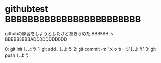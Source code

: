 # githubtest BBBBBBBBBBBBBBBBBBBBBBBB
githubの練習をしようとしたけどあきらめた
BBBBBB is BBBBBBBBBADDDDDDDDDDD

0: git init しよう
1: git add . しよう
2: git commit -m 'メッセージしよう'
3: git push しよう
